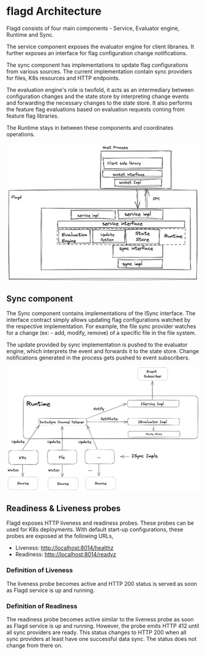 # flagd Architecture

Flagd consists of four main components - Service, Evaluator engine, Runtime and Sync.

The service component exposes the evaluator engine for client libraries.
It further exposes an interface
for flag configuration change notifications.

The sync component has implementations to update flag configurations from various sources.
The current implementation
contain sync providers for files, K8s resources and HTTP endpoints.

The evaluation engine's role is twofold, it acts as an intermediary between configuration changes and the state store by interpreting change events and forwarding the necessary changes to the state store.
It also performs the feature flag evaluations based on evaluation requests coming from feature flag libraries.

The Runtime stays in between these components and coordinates operations.

![flagd runtime](../images/of-flagd-0.png)

## Sync component

The Sync component contains implementations of the ISync interface.
The interface contract simply allows updating
flag configurations watched by the respective implementation.
For example, the file sync provider watches for a change
(ex: - add, modify, remove) of a specific file in the file system.

The update provided by sync implementation is pushed to the evaluator engine, which interprets the event and forwards it to the state store.
Change notifications generated in the
process gets pushed to event subscribers.

![flagd sync logic](../images/of-flagd-1.png)

## Readiness & Liveness probes

Flagd exposes HTTP liveness and readiness probes.
These probes can be used for K8s deployments.
With default
start-up configurations, these probes are exposed at the following URLs,

- Liveness: <http://localhost:8014/healthz>
- Readiness: <http://localhost:8014/readyz>

### Definition of Liveness

The liveness probe becomes active and HTTP 200 status is served as soon as Flagd service is up and running.

### Definition of Readiness

The readiness probe becomes active similar to the liveness probe as soon as Flagd service is up and running.
However,
the probe emits HTTP 412 until all sync providers are ready.
This status changes to HTTP 200 when all sync providers at
least have one successful data sync.
The status does not change from there on.
